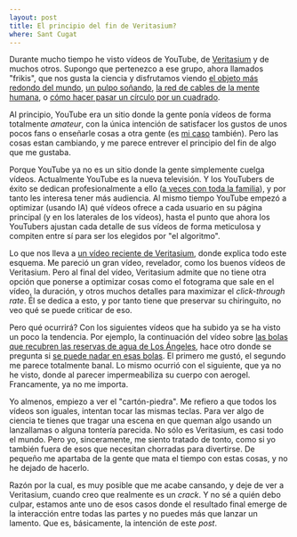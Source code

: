 ```yaml
---
layout: post
title: El principio del fin de Veritasium?
where: Sant Cugat
---
```


Durante mucho tiempo he visto vídeos de YouTube, de [Veritasium](https://www.youtube.com/channel/UCHnyfMqiRRG1u-2MsSQLbXA) y de muchos otros.
Supongo que pertenezco a ese grupo, ahora llamados "frikis", que nos
gusta la ciencia y disfrutamos viendo [el objeto más redondo del mundo](https://www.youtube.com/watch?v=ZMByI4s-D-Y),
[un pulpo soñando](https://www.youtube.com/watch?v=bp8wJwERqRw), 
[la red de cables de la mente humana](https://youtu.be/jrC8iY6_aZQ),
o [cómo hacer pasar un círculo por un cuadrado](https://youtu.be/AvFNCNOyZeE).

Al principio, YouTube era un sitio donde la gente ponía vídeos de forma
totalmente *amateur*, con la única intención de satisfacer los gustos de unos
pocos fans o enseñarle cosas a otra gente (es [mi caso](https://www.youtube.com/user/paueky)
también). Pero las cosas estan cambiando, y me parece entrever el principio del
fin de algo que me gustaba.

Porque YouTube ya no es un sitio donde la gente simplemente cuelga vídeos.
Actualmente YouTube es la nueva televisión. Y los YouTubers de éxito se dedican
profesionalmente a ello ([a veces con toda la familia](https://www.youtube.com/user/destinws2)),
y por tanto les interesa tener más audiencia. Al mismo tiempo YouTube empezó a
optimizar (usando IA) qué vídeos ofrece a cada usuario en su página principal (y
en los laterales de los vídeos), hasta el punto que ahora los YouTubers ajustan
cada detalle de sus vídeos de forma meticulosa y compiten entre sí para ser los
elegidos por "el algoritmo".

Lo que nos lleva a [un vídeo reciente de Veritasium](https://www.youtube.com/watch?v=fHsa9DqmId8),
donde explica todo este esquema. Me pareció un gran vídeo, revelador, como los
buenos vídeos de Veritasium. Pero al final del vídeo, Veritasium admite que no
tiene otra opción que ponerse a optimizar cosas como el fotograma que sale en el
vídeo, la duración, y otros muchos detalles para maximizar el *click-through rate*. 
Él se dedica a esto, y por tanto tiene que preservar su chiringuito, no
veo qué se puede criticar de eso.

Pero qué ocurrirá? Con los siguientes vídeos que ha subido ya se ha visto un
poco la tendencia. Por ejemplo, la continuación del vídeo sobre
[las bolas que recubren las reservas de agua de Los Ángeles](https://www.youtube.com/watch?v=uxPdPpi5W4o),
hace otro donde se pregunta si [se puede nadar en esas bolas](https://www.youtube.com/watch?v=BZbChKzedEk).
El primero me gustó, el segundo me parece totalmente banal. Lo mismo ocurrió con
el siguiente, que ya no he visto, donde al parecer impermeabiliza su cuerpo con aerogel.
Francamente, ya no me importa.

Yo almenos, empiezo a ver el "cartón-piedra". Me refiero a que todos los vídeos
son iguales, intentan tocar las mismas teclas. Para ver algo de ciencia te
tienes que tragar una escena en que queman algo usando un lanzallamas o alguna
tontería parecida. No sólo es Veritasium, es casi todo el mundo. Pero yo,
sinceramente, me siento tratado de tonto, como si yo también fuera de esos que
necesitan chorradas para divertirse. De pequeño me apartaba de la gente que 
mata el tiempo con estas cosas, y no he dejado de hacerlo.

Razón por la cual, es muy posible que me acabe cansando, y deje de ver a
Veritasium, cuando creo que realmente es un *crack*. Y no sé a quién debo
culpar, estamos ante uno de esos casos donde el resultado final emerge de la
interacción entre todas las partes y no puedes más que lanzar un lamento. Que
es, básicamente, la intención de este *post*.

